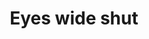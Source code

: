 ---
title: "Eyes wide shut"

year: 1999

director: "Stanley Kubrick"

summary: "The male sexual fantasy fights an uphill battle against its female counterpart, as Tom Cruise goes on an epic journey of failing libido"

comment: "That's right! No Clockwork Orange, No Lolita, 2001 or Dr. Strangelove! This is a movie list with personality, and we're going with Barry Lyndon and Eyes wide shut! I'll review any pull request that tries to change this Kubrik-selection!"

image: "https://media.giphy.com/media/2poKnJu6wRSaA/giphy.gif"

imdb: "https://www.imdb.com/title/tt0120663/"

quotes:
  
---